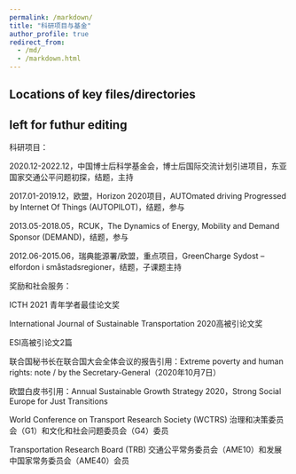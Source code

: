 ```yaml
---
permalink: /markdown/
title: "科研项目与基金"
author_profile: true
redirect_from: 
  - /md/
  - /markdown.html
---
```


## Locations of key files/directories

## left for futhur editing


科研项目：

2020.12-2022.12，中国博士后科学基金会，博士后国际交流计划引进项目，东亚国家交通公平问题初探，结题，主持

2017.01-2019.12，欧盟，Horizon 2020项目，AUTOmated driving Progressed by Internet Of Things (AUTOPILOT)，结题，参与

2013.05-2018.05，RCUK，The Dynamics of Energy, Mobility and Demand Sponsor (DEMAND)，结题，参与

2012.06-2015.06，瑞典能源署/欧盟，重点项目，GreenCharge Sydost – elfordon i småstadsregioner，结题，子课题主持



奖励和社会服务：

ICTH 2021 青年学者最佳论文奖

International Journal of Sustainable Transportation 2020高被引论文奖

ESI高被引论文2篇

联合国秘书长在联合国大会全体会议的报告引用：Extreme poverty and human rights: note / by the Secretary-General（2020年10月7日）

欧盟白皮书引用：Annual Sustainable Growth Strategy 2020，Strong Social Europe for Just Transitions

World Conference on Transport Research Society (WCTRS) 治理和决策委员会（G1）和文化和社会问题委员会（G4）委员

Transportation Research Board (TRB) 交通公平常务委员会（AME10）和发展中国家常务委员会（AME40）会员

